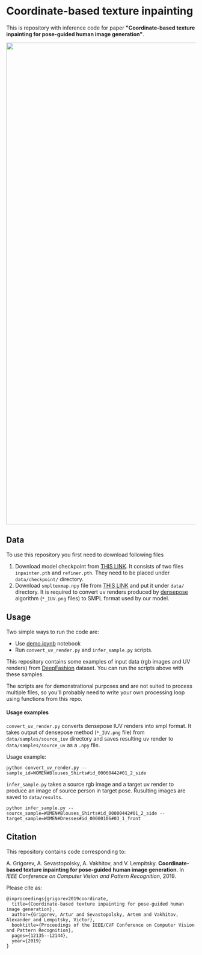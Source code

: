 # Coordinate-based texture inpainting

This is repository with inference code for paper **"Coordinate-based texture inpainting for pose-guided human image generation"**.
<p align="center">
  <img src="./assets/idea.gif" alt="drawing", width="1280"/>
</p>

## Data
To use this repository you first need to download following files

1. Download model checkpoint from [THIS LINK](https://drive.google.com/file/d/10k4_JTVTVADyR2YGcnc8Z-dF58jpFffn/view?usp=sharing). It consists of two files `inpainter.pth` and `refiner.pth`. 
They need to be placed under `data/checkpoint/` directory.
2. Download `smpltexmap.npy` file from [THIS LINK](https://drive.google.com/file/d/1F-aQx-5VQly1OvB5VvvHGkqpJUgzUYlU/view?usp=sharing) and put it under `data/` directory. 
It is required to convert uv renders produced by [densepose](http://densepose.org/) algorithm (`*_IUV.png` files) to SMPL format used by our model.

## Usage   
Two simple ways to run the code are:

- Use [demo.ipynb](demo.ipynb) notebook
- Run `convert_uv_render.py` and `infer_sample.py` scripts.

This repository contains some examples of input data (rgb images and UV renders) 
from [DeepFashion](http://mmlab.ie.cuhk.edu.hk/projects/DeepFashion.html) dataset. 
You can run the scripts above with these samples. 

The scripts are for demonstrational purposes and are not suited to process multiple files, so you'll probably need to write your own processing loop using functions from this repo.

#### Usage examples
`convert_uv_render.py` converts densepose IUV renders into smpl format. 
It takes output of densepose method (`*_IUV.png` file) from `data/samples/source_iuv` directory and
saves resulting uv render to `data/samples/source_uv` as a `.npy` file.


Usage example:
```
python convert_uv_render.py --sample_id=WOMEN#Blouses_Shirts#id_00000442#01_2_side
```  

`infer_sample.py` takes a source rgb image and a target uv render to produce an image of source person in target pose. 
Rusulting images are saved to `data/results`.

```
python infer_sample.py --source_sample=WOMEN#Blouses_Shirts#id_00000442#01_2_side --target_sample=WOMEN#Dresses#id_00000106#03_1_front
```

## Citation
This repository contains code corresponding to:

A. Grigorev, A. Sevastopolsky, A. Vakhitov, and V. Lempitsky.
**Coordinate-based texture inpainting for pose-guided human image generation**. In
*IEEE Conference on Computer Vision and Pattern Recognition*, 2019.

Please cite as:

```
@inproceedings{grigorev2019coordinate,
  title={Coordinate-based texture inpainting for pose-guided human image generation},
  author={Grigorev, Artur and Sevastopolsky, Artem and Vakhitov, Alexander and Lempitsky, Victor},
  booktitle={Proceedings of the IEEE/CVF Conference on Computer Vision and Pattern Recognition},
  pages={12135--12144},
  year={2019}
}
```